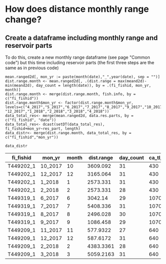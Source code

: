# How does distance monthly range change?

## Create a dataframe including monthly range and reservoir parts

To do this, create a new monthly range dataframe (see page "Common code") but this time including reservoir parts (the first three steps are the same as in previous code)

```
mean.ranged2d[, mon_yr := paste(month(date),"_",year(date), sep = "")]
dist.range.month <- mean.ranged2d[, .(dist.range = max(meand2d)-min(meand2d), day_count = length(date)), by = .(fi_fishid, mon_yr, month)]
dist.range.month <- merge(dist.range.month, fish.info, by = c("fi_fishid"))
dist.range.month$mon_yr <- factor(dist.range.month$mon_yr, levels=c("4_2017","5_2017","6_2017","7_2017","8_2017","9_2017","10_2017","11_2017", "12_2017","1_2018","2_2018","3_2018","4_2018"))
data_total_res<- merge(mean.ranged2d, data.res.parts, by = c("fi_fishid", "date"))
data_total_res<- dcast(setDT(data_total_res), fi_fishid+mon_yr~res_part, length)
data_distr<- merge(dist.range.month, data_total_res, by = c("fi_fishid","mon_yr"))
```
```
data_distr
```

| fi_fishid | mon_yr  | month | dist.range | day_count | ca_tl_mm | ca_weight_g | fi_sex | fi_species | dam | middle | tributary | upper |
|-----------|---------|-------|------------|-----------|----------|-------------|--------|------------|-----|--------|-----------|-------|
| T449202_1 | 10_2017 | 10    | 3609.092   | 31        | 430      | 605         | M      | pikeperch  | 0   | 3      | 9         | 27    |
| T449202_1 | 12_2017 | 12    | 3165.064   | 31        | 430      | 605         | M      | pikeperch  | 0   | 2      | 20        | 15    |
| T449202_1 | 1_2018  | 1     | 2573.331   | 31        | 430      | 605         | M      | pikeperch  | 0   | 3      | 23        | 12    |
| T449202_1 | 2_2018  | 2     | 2573.331   | 28        | 430      | 605         | M      | pikeperch  | 0   | 0      | 25        | 6     |
| T449319_1 | 6_2017  | 6     | 3042.14    | 29        | 1070     | 7700        | M      | wels       | 3   | 29     | 4         | 5     |
| T449319_1 | 7_2017  | 7     | 5408.336   | 31        | 1070     | 7700        | M      | wels       | 4   | 29     | 3         | 8     |
| T449319_1 | 8_2017  | 8     | 2496.028   | 30        | 1070     | 7700        | M      | wels       | 13  | 30     | 0         | 6     |
| T449319_1 | 9_2017  | 9     | 1086.458   | 29        | 1070     | 7700        | M      | wels       | 14  | 29     | 0         | 0     |
| T449209_1 | 11_2017 | 11    | 577.9322   | 27        | 640      | 1750        | X      | pike       | 0   | 27     | 0         | 22    |
| T449209_1 | 12_2017 | 12    | 587.6172   | 31        | 640      | 1750        | X      | pike       | 1   | 31     | 0         | 21    |
| T449209_1 | 2_2018  | 2     | 4383.3361  | 28        | 640      | 1750        | X      | pike       | 5   | 27     | 0         | 22    |
| T449209_1 | 3_2018  | 3     | 5059.2163  | 31        | 640      | 1750        | X      | pike       | 17  | 22     | 2         | 12    |
